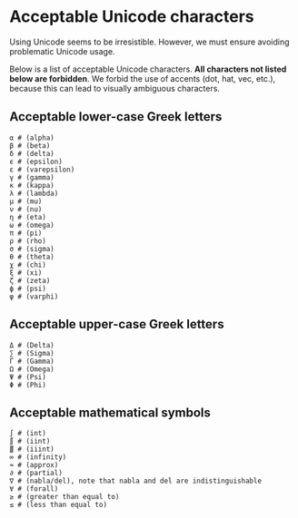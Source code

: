 # Acceptable Unicode characters

Using Unicode seems to be irresistible. However, we must ensure avoiding
problematic Unicode usage.

Below is a list of acceptable Unicode characters.  **All characters not
listed below are forbidden**. We forbid the use of accents (dot, hat, vec,
etc.), because this can lead to visually ambiguous characters.

## Acceptable lower-case Greek letters

```
α # (alpha)
β # (beta)
δ # (delta)
ϵ # (epsilon)
ε # (varepsilon)
γ # (gamma)
κ # (kappa)
λ # (lambda)
μ # (mu)
ν # (nu)
η # (eta)
ω # (omega)
π # (pi)
ρ # (rho)
σ # (sigma)
θ # (theta)
χ # (chi)
ξ # (xi)
ζ # (zeta)
ϕ # (psi)
φ # (varphi)
```

## Acceptable upper-case Greek letters

```
Δ # (Delta)
∑ # (Sigma)
Γ # (Gamma)
Ω # (Omega)
Ψ # (Psi)
Φ # (Phi)
```

## Acceptable mathematical symbols

```
∫ # (int)
∬ # (iint)
∭ # (iiint)
∞ # (infinity)
≈ # (approx)
∂ # (partial)
∇ # (nabla/del), note that nabla and del are indistinguishable
∀ # (forall)
≥ # (greater than equal to)
≤ # (less than equal to)
```
